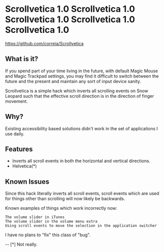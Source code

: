 Scrollvetica 1.0
Scrollvetica 1.0
Scrollvetica 1.0
Scrollvetica 1.0
Scrollvetica 1.0
================

https://github.com/correia/Scrollvetica

What is it?
-----------

If you spend part of your time living in the future, with default Magic
Mouse and Magic Trackpad settings, you may find it difficult to switch
between the future and the present and maintain any sort of input device
sanity.

Scrollvetica is a simple hack which inverts all scrolling events on Snow
Leopard such that the effective scroll direction is in the direction of
finger movement.

Why?
----

Existing accessibility based solutions didn't work in the set of
applications I use daily.

Features
--------

+ Inverts all scroll events in both the horizontal and vertical directions.
+ Helvetica(*)

Known Issues
------------

Since this hack literally inverts all scroll events, scroll events which are
used for things other than scrolling will now likely be backwards.

Known examples of things which work incorrectly now:

	The volume slider in iTunes
	The volume slider in the volume menu extra
	Using scroll events to move the selection in the application switcher
	
I have no plans to "fix" this class of "bug".


--
[*] Not really.
